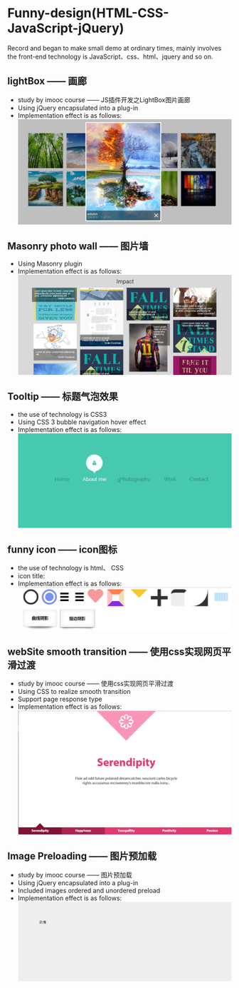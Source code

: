 # Funny-design(HTML-CSS-JavaScript-jQuery)
Record and began to make small demo at ordinary times, mainly involves the front-end technology is JavaScript、css、html、jquery and so on.

## lightBox —— 画廊
- study by imooc course —— JS插件开发之LightBox图片画廊
- Using jQuery encapsulated into a plug-in
- Implementation effect is as follows: ![lightBox](./effectImg/lightbox.png)

## Masonry photo wall —— 图片墙
- Using Masonry plugin
- Implementation effect is as follows: ![Masonry photo wall](./effectImg/photoWall.png)

## Tooltip —— 标题气泡效果
- the use of technology is CSS3
- Using CSS 3 bubble navigation hover effect
- Implementation effect is as follows: ![funny icon](./effectImg/tooltip.gif)

## funny icon —— icon图标
- the use of technology is html、 CSS
- icon title: 
- Implementation effect is as follows: ![funny icon](./effectImg/cssIcon.png)

## webSite smooth transition —— 使用css实现网页平滑过渡
- study by imooc course —— 使用css实现网页平滑过渡
- Using CSS to realize smooth transition
- Support page response type
- Implementation effect is as follows: <br/> ![realize smooth transition](./effectImg/websiteTransform.gif)

## Image Preloading —— 图片预加载
- study by imooc course —— 图片预加载
- Using jQuery encapsulated into a plug-in
- Included images ordered and unordered preload
- Implementation effect is as follows: <br/> 
![Masonry photo wall](./effectImg/preload.gif)